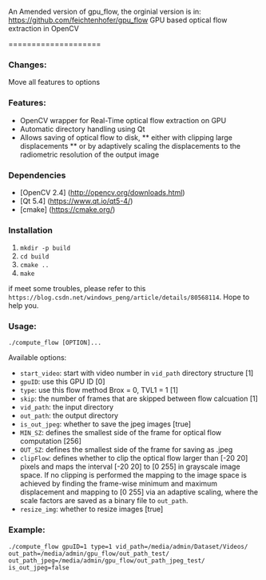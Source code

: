 An Amended version of gpu_flow, the orginial version is in: https://github.com/feichtenhofer/gpu_flow
GPU based optical flow extraction in OpenCV

====================
### Changes:
Move all features to options

### Features:
* OpenCV wrapper for Real-Time optical flow extraction on GPU
* Automatic directory handling using Qt
* Allows saving of optical flow to disk, 
** either with clipping large displacements 
** or by adaptively scaling the displacements to the radiometric resolution of the output image

### Dependencies
* [OpenCV 2.4] (http://opencv.org/downloads.html)
* [Qt 5.4] (https://www.qt.io/qt5-4/)
* [cmake] (https://cmake.org/)

### Installation
1. `mkdir -p build`
2. `cd build`
3. `cmake ..`
4. `make`

if meet some troubles, please refer to this `https://blog.csdn.net/windows_peng/article/details/80568114`. Hope to help you.
### Usage:
```
./compute_flow [OPTION]...
```

Available options:
* `start_video`: start with video number in `vid_path` directory structure [1]
* `gpuID`: use this GPU ID [0]
* `type`: use this flow method Brox = 0, TVL1 = 1 [1] 
* `skip`: the number of frames that are skipped between flow calcuation [1]
* `vid_path`: the input directory 
* `out_path`: the output directory 
* `is_out_jpeg`: whether to save the jpeg images [true]
* `MIN_SZ`: defines the smallest side of the frame for optical flow computation [256]
* `OUT_SZ`: defines the smallest side of the frame for saving as .jpeg 
* `clipFlow`:  defines whether to clip the optical flow larger than [-20 20] pixels and maps the interval [-20 20] to  [0 255] in grayscale image space. 		       If no clipping is performed the mapping to the image space is achieved by finding the frame-wise minimum and maximum displacement and 		       mapping to [0 255] via an adaptive scaling, where the scale factors are saved as a binary file to `out_path`.
* `resize_img`: whether to resize images [true]


### Example:
```
./compute_flow gpuID=1 type=1 vid_path=/media/admin/Dataset/Videos/ out_path=/media/admin/gpu_flow/out_path_test/ out_path_jpeg=/media/admin/gpu_flow/out_path_jpeg_test/ is_out_jpeg=false
```


